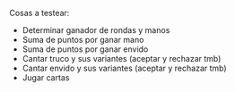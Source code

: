 Cosas a testear:

- Determinar ganador de rondas y manos
- Suma de puntos por ganar mano
- Suma de puntos por ganar envido
- Cantar truco y sus variantes (aceptar y rechazar tmb)
- Cantar envido y sus variantes (aceptar y rechazar tmb)
- Jugar cartas